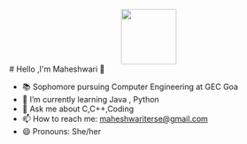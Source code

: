 <div id="header" align="center">
  <img src="https://media.giphy.com/media/BferOKonYOspm28AiB/giphy.gif" width="100"/>
</div>
# Hello ,I'm Maheshwari 👋

- 📚 Sophomore pursuing Computer Engineering at GEC Goa
- 🌱 I’m currently learning Java , Python
- 💬 Ask me about C,C++,Coding
- 📫 How to reach me: maheshwariterse@gmail.com
- 😄 Pronouns: She/her 

